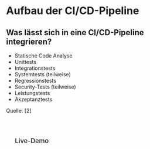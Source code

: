 # Aufbau der CI/CD-Pipeline

## Was lässt sich in eine CI/CD-Pipeline integrieren?

- Statische Code Analyse
- Unittests
- Integrationstests
- Systemtests (teilweise)
- Regressionstests
- Security-Tests (teilweise)
- Leistungstests
- Akzeptanztests

Quelle: \[2\]

<br />
<br />

<div class="nav-link action"><a style="display: inline-block;
    border-radius: 6px;
    padding: 0 20px;
    color: var(--c-bg);
    background-color: var(--c-brand);
    border: 2px solid var(--c-brand);
    transition: background-color 0.1s ease;padding: 0 24px;
    line-height: 52px;
    font-size: 1.1rem;
    font-weight: 500;
    text-decoration: none" href="https://github.com/Loehj/SoftwareQuality/pulls" target="_blank">Live-Demo</a></div>
